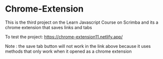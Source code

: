 # Chrome-Extension

This is the third project on the Learn Javascript Course on Scrimba and its a chrome extension that saves links and tabs

To test the project:
https://chrome-extension11.netlify.app/

Note : the save tab button will not work in the link above because it uses methods that only work when it opened as a chrome extension
